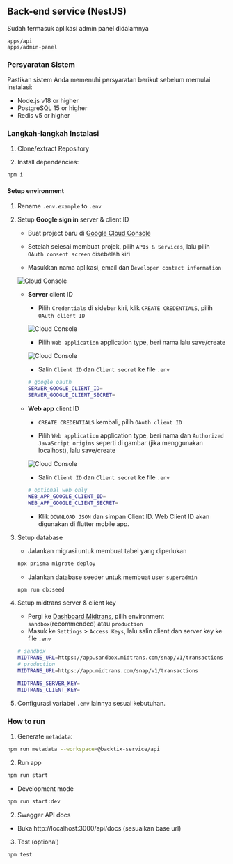 ## Back-end service (NestJS)

Sudah termasuk aplikasi admin panel didalamnya

```
apps/api
apps/admin-panel
```

### Persyaratan Sistem

Pastikan sistem Anda memenuhi persyaratan berikut sebelum memulai instalasi:

- Node.js v18 or higher
- PostgreSQL 15 or higher
- Redis v5 or higher

### Langkah-langkah Instalasi

1. Clone/extract Repository

2. Install dependencies:
```bash
npm i
```

#### Setup environment

1. Rename `.env.example` to `.env`

2. Setup **Google sign in** server & client ID

    - Buat project baru di [Google Cloud Console](https://console.cloud.google.com/projectcreate)

    - Setelah selesai membuat projek, pilih `APIs & Services`, lalu pilih `OAuth consent screen` disebelah kiri

    - Masukkan nama aplikasi, email dan `Developer contact information`

    ![Cloud Console](https://raw.githubusercontent.com/ikhsan3adi/backtix-support/main/assets/Screenshot_1.png)

    - **Server** client ID

      - Pilih `Credentials` di sidebar kiri, klik `CREATE CREDENTIALS`, pilih `OAuth client ID`

      ![Cloud Console](https://raw.githubusercontent.com/ikhsan3adi/backtix-support/main/assets/Screenshot_2.png)


      - Pilih `Web application` application type, beri nama lalu save/create

      ![Cloud Console](https://raw.githubusercontent.com/ikhsan3adi/backtix-support/main/assets/Screenshot_3.png)

      - Salin `Client ID` dan `Client secret` ke file `.env`

      ```sh
      # google oauth
      SERVER_GOOGLE_CLIENT_ID=
      SERVER_GOOGLE_CLIENT_SECRET=
      ```

    - **Web app** client ID

      - `CREATE CREDENTIALS` kembali, pilih `OAuth client ID`

      - Pilih `Web application` application type, beri nama dan `Authorized JavaScript origins` seperti di gambar (jika menggunakan localhost), lalu save/create

      ![Cloud Console](https://raw.githubusercontent.com/ikhsan3adi/backtix-support/main/assets/Screenshot_4.png)

      - Salin `Client ID` dan `Client secret` ke file `.env`

      ```sh
      # optional web only
      WEB_APP_GOOGLE_CLIENT_ID=
      WEB_APP_GOOGLE_CLIENT_SECRET=
      ```
      - Klik `DOWNLOAD JSON` dan simpan Client ID. Web Client ID akan digunakan di flutter mobile app.

3. Setup database

    - Jalankan migrasi untuk membuat tabel yang diperlukan

    ```bash
    npx prisma migrate deploy
    ```

    - Jalankan database seeder untuk membuat user `superadmin`

    ```bash
    npm run db:seed
    ```

4. Setup midtrans server & client key

    - Pergi ke [Dashboard Midtrans](https://dashboard.midtrans.com/), pilih environment `sandbox`(recommended) atau `production`
    - Masuk ke `Settings` > `Access Keys`, lalu salin client dan server key ke file `.env`

    ```sh
    # sandbox
    MIDTRANS_URL=https://app.sandbox.midtrans.com/snap/v1/transactions
    # production
    MIDTRANS_URL=https://app.midtrans.com/snap/v1/transactions

    MIDTRANS_SERVER_KEY=
    MIDTRANS_CLIENT_KEY=
    ```

5. Configurasi variabel `.env` lainnya sesuai kebutuhan.

### How to run

1. Generate `metadata`:

```bash
npm run metadata --workspace=@backtix-service/api
```

2. Run app

```bash
npm run start
```
- Development mode

```bash
npm run start:dev
```

2. Swagger API docs

- Buka http://localhost:3000/api/docs (sesuaikan base url)

3. Test (optional)

```bash
npm test
```
